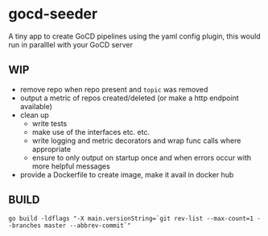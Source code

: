 # gocd-seeder
A tiny app to create GoCD pipelines using the yaml config plugin, this would run in paralllel with your GoCD server

## WIP

- remove repo when repo present and `topic` was removed
- output a metric of repos created/deleted (or make a http endpoint available)
- clean up
  - write tests
  - make use of the interfaces etc. etc.
  - write logging and metric decorators and wrap func calls where appropriate
  - ensure to only output on startup once and when errors occur with more helpful messages
- provide a Dockerfile to create image, make it avail in docker hub


## BUILD

```
go build -ldflags "-X main.versionString=`git rev-list --max-count=1 --branches master --abbrev-commit`"
```
